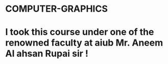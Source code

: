 # COMPUTER-GRAPHICS 
# I  took this course under one of the renowned faculty at aiub Mr. Aneem Al ahsan Rupai sir !
